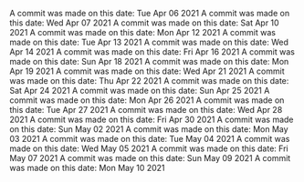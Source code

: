 A commit was made on this date: Tue Apr 06 2021
A commit was made on this date: Wed Apr 07 2021
A commit was made on this date: Sat Apr 10 2021
A commit was made on this date: Mon Apr 12 2021
A commit was made on this date: Tue Apr 13 2021
A commit was made on this date: Wed Apr 14 2021
A commit was made on this date: Fri Apr 16 2021
A commit was made on this date: Sun Apr 18 2021
A commit was made on this date: Mon Apr 19 2021
A commit was made on this date: Wed Apr 21 2021
A commit was made on this date: Thu Apr 22 2021
A commit was made on this date: Sat Apr 24 2021
A commit was made on this date: Sun Apr 25 2021
A commit was made on this date: Mon Apr 26 2021
A commit was made on this date: Tue Apr 27 2021
A commit was made on this date: Wed Apr 28 2021
A commit was made on this date: Fri Apr 30 2021
A commit was made on this date: Sun May 02 2021
A commit was made on this date: Mon May 03 2021
A commit was made on this date: Tue May 04 2021
A commit was made on this date: Wed May 05 2021
A commit was made on this date: Fri May 07 2021
A commit was made on this date: Sun May 09 2021
A commit was made on this date: Mon May 10 2021
